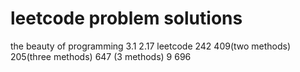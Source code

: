 # leetcode problem solutions
the beauty of programming 3.1 2.17 leetcode 242 409(two methods) 205(three methods) 647 (3 methods) 9 696
